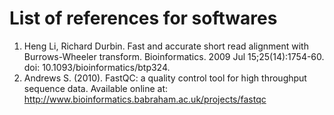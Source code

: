 # List of references for softwares
1. Heng Li, Richard Durbin. Fast and accurate short read alignment with Burrows-Wheeler transform. Bioinformatics. 2009 Jul 15;25(14):1754-60. doi: 10.1093/bioinformatics/btp324.
2. Andrews S. (2010). FastQC: a quality control tool for high throughput sequence data. Available online at: http://www.bioinformatics.babraham.ac.uk/projects/fastqc

